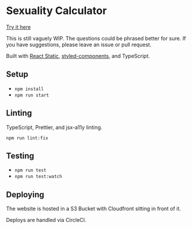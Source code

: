 # Sexuality Calculator

[Try it here](https://sexuality-calculator.sasunday.com)

This is still vaguely WIP. The questions could be phrased better for sure. If you have suggestions, please leave an issue or pull request.

Built with [React Static](https://github.com/react-static/react-static), [styled-components](https://styled-components.com), and TypeScript.

## Setup

- `npm install`
- `npm run start`

## Linting

TypeScript, Prettier, and jsx-a11y linting.

`npm run lint:fix`

## Testing

- `npm run test`
- `npm run test:watch`

## Deploying

The website is hosted in a S3 Bucket with Cloudfront sitting in front of it.

Deploys are handled via CircleCI.
